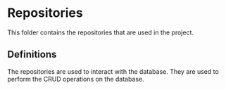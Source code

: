 # Repositories

This folder contains the repositories that are used in the project.

## Definitions

The repositories are used to interact with the database. They are used to perform the CRUD operations on the database.

